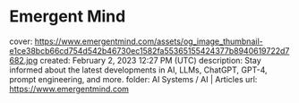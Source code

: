 # Emergent Mind

cover: https://www.emergentmind.com/assets/og_image_thumbnail-e1ce38bcb66cd754d542b46730ec1582fa55365155424377b8940619722d7682.jpg
created: February 2, 2023 12:27 PM (UTC)
description: Stay informed about the latest developments in AI, LLMs, ChatGPT, GPT-4, prompt engineering, and more.
folder: AI Systems / AI | Articles
url: https://www.emergentmind.com